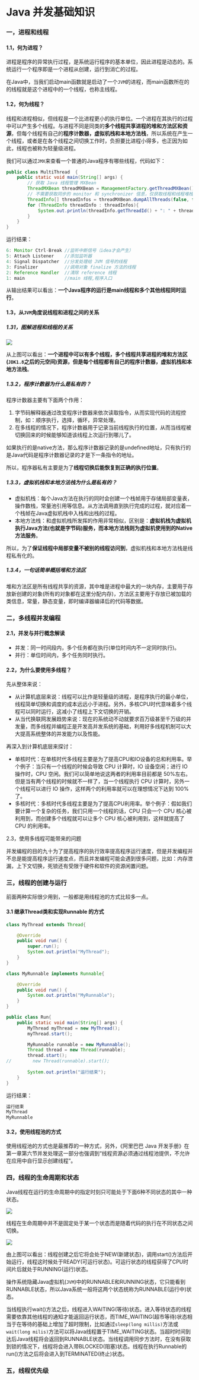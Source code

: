 # Java 并发基础知识

### 一，进程和线程

#### 1.1，何为进程？

进程是程序的异常执行过程，是系统运行程序的基本单位，因此进程是动态的。系统运行一个程序即是一个进程从创建，运行到消亡的过程。

在Java中，当我们启动main函数就是启动了一个`JVM`的进程，而main函数所在的的线程就是这个进程中的一个线程，也称主线程。

#### 1.2，何为线程？

线程和进程相似，但线程是一个比进程更小的执行单位。一个进程在其执行的过程中可以产生多个线程。与进程不同是同类的**多个线程共享进程的堆和方法区和资源**，但每个线程有自己的**程序计数器，虚拟机栈和本地方法栈**，所以系统在产生一个线程，或者是在各个线程之间切换工作时，负担要比进程小得多，也正因为如此，线程也被称为轻量级进程。

我们可以通过`JMX`来查看一个普通的Java程序有哪些线程，代码如下：

```java
public class MultiThread  {
    public static void main(String[] args) {
        // 获取 Java 线程管理 MXBean
        ThreadMXBean threadMXBean = ManagementFactory.getThreadMXBean();
        // 不需要获取同步的 monitor 和 synchronizer 信息，仅获取线程和线程堆栈信息
        ThreadInfo[] threadInfos = threadMXBean.dumpAllThreads(false, false);
        for (ThreadInfo threadInfo : threadInfos){
            System.out.println(threadInfo.getThreadId() + ": " + threadInfo.getThreadName());
        }
    }
}
```

运行结果：

```java
6: Monitor Ctrl-Break //监听中断信号（idea才会产生）
5: Attach Listener    //添加监听器
4: Signal Dispatcher  //分发处理给 JVM 信号的线程
3: Finalizer          //调用对象 finalize 方法的线程
2: Reference Handler  //清除 reference 线程
1: main               //main 线程,程序入口
```

从输出结果可以看出：**一个Java程序的运行是main线程和多个其他线程同时运行**。

#### 1.3，从`JVM`角度说线程和进程之间的关系

##### 1.31，图解进程和线程的关系

![](..\Photo\JavaRAM.png)

从上图可以看出：**一个进程中可以有多个线程，多个线程共享进程的堆和方法区(`JDK1.8`之后的元空间)资源，但是每个线程都有自己的程序计数器，虚拟机栈和本地方法栈**。

##### 1.3.2，程序计数器为什么是私有的？

程序计数器主要有下面两个作用：

1. 字节码解释器通过改变程序计数器来依次读取指令，从而实现代码的流程控制，如：顺序执行，选择，循环，异常处理。
2. 在多线程的情况下，程序计数器用于记录当前线程执行的位置，从而当线程被切换回来的时候能够知道该线程上次运行到哪儿了。

如果执行的是native方法，那么程序计数器记录的是undefined地址，只有执行的是Java代码是程序计数器记录的才是下一条指令的地址。

所以，程序器私有主要是为了**线程切换后能恢复到正确的执行位置**。

##### 1.3.3，虚拟机栈和本地方法栈为什么是私有的？

- 虚拟机栈：每个Java方法在执行的同时会创建一个栈帧用于存储局部变量表，操作数栈，常量池引用等信息。从方法调用直到执行完成的过程，就对应着一个栈帧在Java虚拟机栈中入栈和出栈的过程。
- 本地方法栈：和虚拟机栈所发挥的作用非常相似，区别是：**虚拟机栈为虚拟机执行Java方法(也就是字节码)服务，而本地方法栈则为虚拟机使用到的Native方法服务**。

所以，为了**保证线程中局部变量不被别的线程访问到**，虚拟机栈和本地方法栈是线程私有化的。

##### 1.3.4，一句话简单概括堆和方法区

堆和方法区是所有线程共享的资源，其中堆是进程中最大的一块内存，主要用于存放新创建的对象(所有的对象都在这里分配内存)，方法区主要用于存放已被加载的类信息，常量，静态变量，即时编译器编译后的代码等数据。

### 二，多线程并发编程

#### 2.1，并发与并行概念解读

- 并发：同一时间段内，多个任务都在执行(单位时间内不一定同时执行)。
- 并行：单位时间内，多个任务同时执行。

#### 2.2，为什么要使用多线程？

先从整体来说：

- 从计算机底层来说：线程可以比作是轻量级的进程，是程序执行的最小单位，线程简单切换和调度的成本远远小于进程。另外，多核CPU时代意味着多个线程可以同时运行，这减小了线程上下文切换的开销。
- 从当代换联网发展趋势来说：现在的系统动不动就要求百万级甚至千万级的并发量，而多线程并编程正是开发高并发系统的基础，利用好多线程机制可以大大提高系统整体的并发能力以及性能。

再深入到计算机底层来探讨：

- 单核时代：在单核时代多线程主要是为了提高CPU和IO设备的总和利用率。举个例子：当只有一个线程的时候会导致 CPU 计算时，IO 设备空闲；进行 IO 操作时，CPU 空闲。我们可以简单地说这两者的利用率目前都是 50%左右。但是当有两个线程的时候就不一样了，当一个线程执行 CPU 计算时，另外一个线程可以进行 IO 操作，这样两个的利用率就可以在理想情况下达到 100%了。
- 多核时代：多核时代多线程主要是为了提高CPU利用率。举个例子：假如我们要计算一个复杂的任务，我们只用一个线程的话，CPU 只会一个 CPU 核心被利用到，而创建多个线程就可以让多个 CPU 核心被利用到，这样就提高了 CPU 的利用率。

2.3，使用多线程可能带来的问题

并发编程的目的九十为了提高程序的执行效率提高程序运行速度，但是并发编程并不总是能提高程序运行速度点，而且并发编程可能会遇到很多问题，比如：内存泄漏，上下文切换，死锁还有受限于硬件和软件的资源闲置问题。

### 三，线程的创建与运行

前面两种实际很少用到，一般都是用线程池的方式比较多一点。

#### 3.1 继承Thread类和实现Runnable 的方式

```java
class MyThread extends Thread{

    @Override
    public void run() {
        super.run();
        System.out.println("MyThread");
    }
}

class MyRunnable implements Runnable{

    @Override
    public void run() {
        System.out.println("MyRunnable");
    }
}

public class Run{
    public static void main(String[] args) {
        MyThread myThread = new MyThread();
        myThread.start();

        MyRunnable runnable = new MyRunnable();
        Thread thread = new Thread(runnable);
        thread.start();
//        new Thread(runnable).start();
        
        System.out.println("运行结束");
    }
}

```

运行结果：

```java
运行结束
MyThread
MyRunnable
```

#### 3.2，使用线程池的方式

使用线程池的方式也是最推荐的一种方式，另外，《阿里巴巴 Java 开发手册》在第一章第六节并发处理这一部分也强调到“线程资源必须通过线程池提供，不允许在应用中自行显示创建线程”。

### 四，线程的生命周期和状态

Java线程在运行的生命周期中的指定时刻只可能处于下面6种不同状态的其中一种状态。

![](..\Photo\LifeCycle.png)

线程在生命周期中并不是固定处于某一个状态而是随着代码的执行在不同状态之间切换。

![](..\Photo\StateChange.png)

由上图可以看出：线程创建之后它将会处于NEW(新建状态)，调用start()方法后开始运行，线程这时候处于READY(可运行状态)。可运行状态的线程获得了CPU时间片后就处于RUNNING(运行)状态。

操作系统隐藏Java虚拟机(`JVM`)中的RUNNABLE和RUNNING状态，它只能看到RUNNABLE状态，所以Java系统一般将这两个状态统称为RUNNABLE(运行中)状态。

当线程执行wait()方法之后，线程进入WAITING(等待)状态。进入等待状态的线程需要依靠其他线程的通知才能返回运行状态，而TIME_WAITING(超市等待)状态相当于在等待的基础上增加了超时限制，比如通过`sleep(long millis)`方法或`wait(long milis)`方法可以将Java线程置于TIME_WAITING状态。当超时时间到达后Java线程将会返回到RUNNABLE状态。当线程调用同步方法时，在没有获取到锁的情况下，线程将会进入带BLOCKED(阻塞)状态。线程在执行Runnable的run()方法之后将会进入到TERMINATED(终止)状态。

### 五，线程优先级